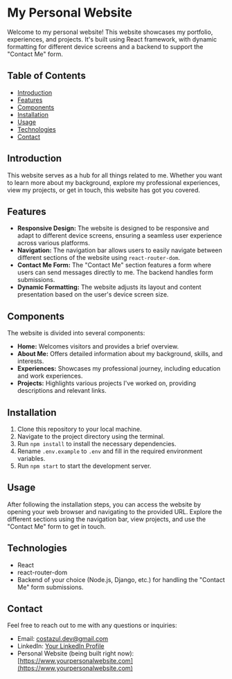 # My Personal Website

Welcome to my personal website! This website showcases my portfolio, experiences, and projects. It's built using React framework, with dynamic formatting for different device screens and a backend to support the "Contact Me" form.

## Table of Contents
- [Introduction](#introduction)
- [Features](#features)
- [Components](#components)
- [Installation](#installation)
- [Usage](#usage)
- [Technologies](#technologies)
- [Contact](#contact)

## Introduction
This website serves as a hub for all things related to me. Whether you want to learn more about my background, explore my professional experiences, view my projects, or get in touch, this website has got you covered.

## Features
- **Responsive Design:** The website is designed to be responsive and adapt to different device screens, ensuring a seamless user experience across various platforms.
- **Navigation:** The navigation bar allows users to easily navigate between different sections of the website using `react-router-dom`.
- **Contact Me Form:** The "Contact Me" section features a form where users can send messages directly to me. The backend handles form submissions.
- **Dynamic Formatting:** The website adjusts its layout and content presentation based on the user's device screen size.

## Components
The website is divided into several components:
- **Home:** Welcomes visitors and provides a brief overview.
- **About Me:** Offers detailed information about my background, skills, and interests.
- **Experiences:** Showcases my professional journey, including education and work experiences.
- **Projects:** Highlights various projects I've worked on, providing descriptions and relevant links.

## Installation
1. Clone this repository to your local machine.
2. Navigate to the project directory using the terminal.
3. Run `npm install` to install the necessary dependencies.
4. Rename `.env.example` to `.env` and fill in the required environment variables.
5. Run `npm start` to start the development server.

## Usage
After following the installation steps, you can access the website by opening your web browser and navigating to the provided URL. Explore the different sections using the navigation bar, view projects, and use the "Contact Me" form to get in touch.

## Technologies
- React
- react-router-dom
- Backend of your choice (Node.js, Django, etc.) for handling the "Contact Me" form submissions.

## Contact
Feel free to reach out to me with any questions or inquiries:
- Email: costazul.dev@gmail.com
- LinkedIn: [Your LinkedIn Profile](https://www.linkedin.com/in/estebansamayoa/)
- Personal Website (being built right now): [https://www.yourpersonalwebsite.com](https://www.yourpersonalwebsite.com)
